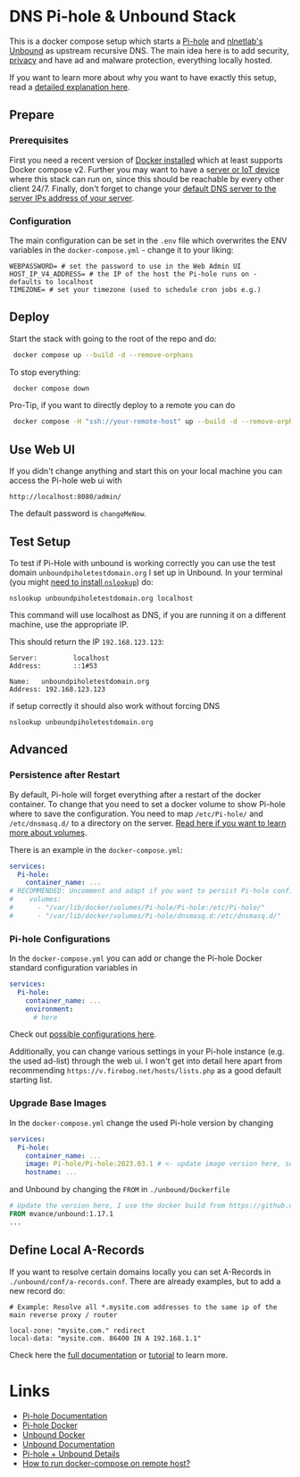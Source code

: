 # DNS Pi-hole & Unbound Stack

This is a docker compose setup which starts a [Pi-hole](https://pi-hole.net/) and [nlnetlab's Unbound](https://nlnetlabs.nl/projects/unbound/about/) as upstream recursive DNS. The main idea here is to add security, [privacy](https://www.cloudflare.com/learning/dns/what-is-recursive-dns/) and have ad and malware protection, everything locally hosted.

If you want to learn more about why you want to have exactly this setup, read a [detailed explanation here](https://docs.pi-hole.net/guides/dns/unbound/).

## Prepare

### Prerequisites

First you need a recent version of [Docker installed](https://docs.docker.com/get-docker/) which at least supports Docker compose v2.
Further you may want to have a s[erver or IoT device](https://docs.pi-hole.net/main/prerequisites/) where this stack can run on, since this should be reachable by every other client 24/7.
Finally, don't forget to change your [default DNS server to the server IPs address of your server](https://docs.pi-hole.net/main/post-install/).

### Configuration

The main configuration can be set in the `.env` file which overwrites the ENV variables in the `docker-compose.yml` - change it to your liking:

```properties
WEBPASSWORD= # set the password to use in the Web Admin UI
HOST_IP_V4_ADDRESS= # the IP of the host the Pi-hole runs on - defaults to localhost
TIMEZONE= # set your timezone (used to schedule cron jobs e.g.)
```
## Deploy

Start the stack with going to the root of the repo and do:

```bash
 docker compose up --build -d --remove-orphans
```

To stop everything:

```bash
 docker compose down
```

Pro-Tip, if you want to directly deploy to a remote you can do

```bash
 docker compose -H "ssh://your-remote-host" up --build -d --remove-orphans
```

## Use Web UI

If you didn't change anything and start this on your local machine you can access the Pi-hole web ui with

```
http://localhost:8080/admin/
```

The default password is `changeMeNow`.

## Test Setup

To test if Pi-Hole with unbound is working correctly you can use the test domain `unboundpiholetestdomain.org` I set up in Unbound.
In your terminal (you might [need to install `nslookup`](https://www.tecmint.com/install-dig-and-nslookup-in-linux/)) do:

```
nslookup unboundpiholetestdomain.org localhost
```
This command will use localhost as DNS, if you are running it on a different machine, use the appropriate IP.

This should return the IP `192.168.123.123`:
```
Server:         localhost
Address:        ::1#53

Name:   unboundpiholetestdomain.org
Address: 192.168.123.123
```

if setup correctly it should also work without forcing DNS

```
nslookup unboundpiholetestdomain.org
```

## Advanced

### Persistence after Restart

By default, Pi-hole will forget everything after a restart of the docker container. To change that you need to set
a docker volume to show Pi-hole where to save the configuration. You need to map `/etc/Pi-hole/` and `/etc/dnsmasq.d/` to
a directory on the server. [Read here if you want to learn more about volumes](https://stackoverflow.com/questions/68647242/define-volumes-in-docker-compose-yaml).

There is an example in the `docker-compose.yml`:

```yaml
services:
  Pi-hole:
    container_name: ...
# RECOMMENDED: Uncomment and adapt if you want to persist Pi-hole configurations after restart
#    volumes:
#      - "/var/lib/docker/volumes/Pi-hole/Pi-hole:/etc/Pi-hole/"
#      - "/var/lib/docker/volumes/Pi-hole/dnsmasq.d:/etc/dnsmasq.d/"
```

### Pi-hole Configurations

In the `docker-compose.yml` you can add or change the Pi-hole Docker standard configuration variables in

```yaml
services:
  Pi-hole:
    container_name: ...
    environment:
      # here
```
Check out [possible configurations here](https://github.com/pi-hole/docker-pi-hole).

Additionally, you can change various settings in your Pi-hole instance (e.g. the used ad-list) through the web ui. I won't
get into detail here apart from recommending `https://v.firebog.net/hosts/lists.php` as a good default starting list.


### Upgrade Base Images

In the `docker-compose.yml` change the used Pi-hole version by changing

```yaml
services:
  Pi-hole:
    container_name: ...
    image: Pi-hole/Pi-hole:2023.03.1 # <- update image version here, see: https://github.com/pi-hole/docker-pi-hole/releases
    hostname: ...
```

and Unbound by changing the `FROM` in `./unbound/Dockerfile` 

```dockerfile
# Update the version here, I use the docker build from https://github.com/MatthewVance/unbound-docker
FROM mvance/unbound:1.17.1
...
```

## Define Local A-Records 

If you want to resolve certain domains locally you can set A-Records in `./unbound/conf/a-records.conf`. There are already examples, but to add a new record do:

```
# Example: Resolve all *.mysite.com addresses to the same ip of the main reverse proxy / router

local-zone: "mysite.com." redirect
local-data: "mysite.com. 86400 IN A 192.168.1.1"
```

Check here the [full documentation](https://unbound.docs.nlnetlabs.nl/_/downloads/en/latest/pdf/) or [tutorial](https://calomel.org/unbound_dns.html) to learn more.

# Links

* [Pi-hole Documentation](https://docs.pi-hole.net/)
* [Pi-hole Docker](https://github.com/pi-hole/docker-pi-hole)
* [Unbound Docker](https://github.com/MatthewVance/unbound-docker)
* [Unbound Documentation](https://unbound.docs.nlnetlabs.nl/_/downloads/en/latest/pdf/)
* [Pi-hole + Unbound Details](https://docs.pi-hole.net/guides/dns/unbound/)
* [How to run docker-compose on remote host?](https://stackoverflow.com/questions/35433147/how-to-run-docker-compose-on-remote-host) 
